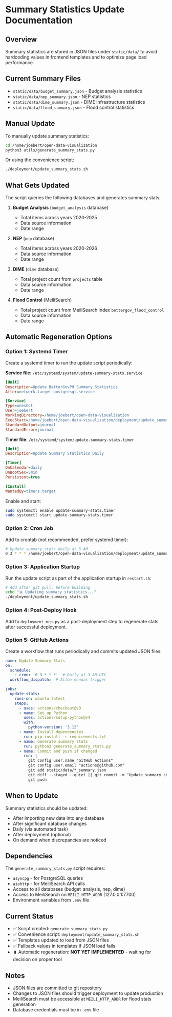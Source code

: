 # Summary Statistics Update Documentation

## Overview

Summary statistics are stored in JSON files under `static/data/` to avoid hardcoding values in frontend templates and to optimize page load performance.

## Current Summary Files

- `static/data/budget_summary.json` - Budget analysis statistics
- `static/data/nep_summary.json` - NEP statistics  
- `static/data/dime_summary.json` - DIME infrastructure statistics
- `static/data/flood_summary.json` - Flood control statistics

## Manual Update

To manually update summary statistics:

```bash
cd /home/joebert/open-data-visualization
python3 utils/generate_summary_stats.py
```

Or using the convenience script:

```bash
./deployment/update_summary_stats.sh
```

## What Gets Updated

The script queries the following databases and generates summary stats:

1. **Budget Analysis** (`budget_analysis` database)
   - Total items across years 2020-2025
   - Data source information
   - Date range

2. **NEP** (`nep` database)
   - Total items across years 2020-2026
   - Data source information
   - Date range

3. **DIME** (`dime` database)
   - Total project count from `projects` table
   - Data source information
   - Date range

4. **Flood Control** (MeiliSearch)
   - Total project count from MeiliSearch index `bettergov_flood_control`
   - Data source information
   - Date range

## Automatic Regeneration Options

### Option 1: Systemd Timer

Create a systemd timer to run the update script periodically:

**Service file**: `/etc/systemd/system/update-summary-stats.service`
```ini
[Unit]
Description=Update BetterGovPH Summary Statistics
After=network.target postgresql.service

[Service]
Type=oneshot
User=joebert
WorkingDirectory=/home/joebert/open-data-visualization
ExecStart=/home/joebert/open-data-visualization/deployment/update_summary_stats.sh
StandardOutput=journal
StandardError=journal
```

**Timer file**: `/etc/systemd/system/update-summary-stats.timer`
```ini
[Unit]
Description=Update Summary Statistics Daily

[Timer]
OnCalendar=daily
OnBootSec=5min
Persistent=true

[Install]
WantedBy=timers.target
```

Enable and start:
```bash
sudo systemctl enable update-summary-stats.timer
sudo systemctl start update-summary-stats.timer
```

### Option 2: Cron Job

Add to crontab (not recommended, prefer systemd timer):

```bash
# Update summary stats daily at 3 AM
0 3 * * * /home/joebert/open-data-visualization/deployment/update_summary_stats.sh >> /home/joebert/open-data-visualization/logs/summary_stats.log 2>&1
```

### Option 3: Application Startup

Run the update script as part of the application startup in `restart.sh`:

```bash
# Add after git pull, before building
echo "📊 Updating summary statistics..."
./deployment/update_summary_stats.sh
```

### Option 4: Post-Deploy Hook

Add to `deployment_mcp.py` as a post-deployment step to regenerate stats after successful deployment.

### Option 5: GitHub Actions

Create a workflow that runs periodically and commits updated JSON files:

```yaml
name: Update Summary Stats
on:
  schedule:
    - cron: '0 3 * * *'  # Daily at 3 AM UTC
  workflow_dispatch:  # Allow manual trigger

jobs:
  update-stats:
    runs-on: ubuntu-latest
    steps:
      - uses: actions/checkout@v3
      - name: Set up Python
        uses: actions/setup-python@v4
        with:
          python-version: '3.12'
      - name: Install dependencies
        run: pip install -r requirements.txt
      - name: Generate summary stats
        run: python3 generate_summary_stats.py
      - name: Commit and push if changed
        run: |
          git config user.name "GitHub Actions"
          git config user.email "actions@github.com"
          git add static/data/*_summary.json
          git diff --staged --quiet || git commit -m "Update summary statistics"
          git push
```

## When to Update

Summary statistics should be updated:

- After importing new data into any database
- After significant database changes
- Daily (via automated task)
- After deployment (optional)
- On demand when discrepancies are noticed

## Dependencies

The `generate_summary_stats.py` script requires:

- `asyncpg` - for PostgreSQL queries
- `aiohttp` - for MeiliSearch API calls
- Access to all databases (budget_analysis, nep, dime)
- Access to MeiliSearch on `MEILI_HTTP_ADDR` (127.0.0.1:7700)
- Environment variables from `.env` file

## Current Status

- ✅ Script created: `generate_summary_stats.py`
- ✅ Convenience script: `deployment/update_summary_stats.sh`
- ✅ Templates updated to load from JSON files
- ✅ Fallback values in templates if JSON load fails
- ⏸️ Automatic regeneration: **NOT YET IMPLEMENTED** - waiting for decision on proper tool

## Notes

- JSON files are committed to git repository
- Changes to JSON files should trigger deployment to update production
- MeiliSearch must be accessible at `MEILI_HTTP_ADDR` for flood stats generation
- Database credentials must be in `.env` file


